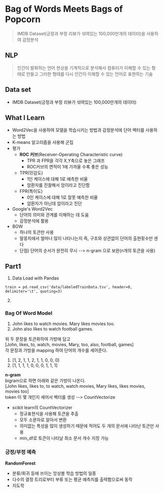 # Bag of Words Meets Bags of Popcorn
> IMDB Dataset(긍정과 부정 리뷰가 섞여있는 100,000만개의 데이터)을 사용하여 감정분석
## NLP
>인간이 발화하는 언어 현상을 기계적으로 분석해서 컴퓨터가 이해할 수 있는 형태로 만들고 그러한 형태를 다시 인간이 이해할 수 있는 언어로 표현하는 기술

## Data set
* IMDB Dataset(긍정과 부정 리뷰가 섞여있는 100,000만개의 데이터)

## What I Learn
* Word2Vec을 사용하여 모델을 학습시키는 방법과 감정분석에 단어 벡터를 사용하는 방법
* K-means 알고리즘을 사용해 군집
* 평가
  - **ROC 커브**(Receiver-Operating Characteristic curve)
    * TPR 과 FPR을 각각 X,Y축으로 놓은 그래프
    * ROC커브의 면적이 1에 가까울 수록 좋은 성능
  - TPR(민감도)
    * 1인 케이스에 대해 1로 예측한 비율
    * 암환자를 진찰해서 암이라고 진단함
  - FPR(특이도)
    * 0인 케이스에 대해 1로 잘못 예측한 비율
    * 암환자가 아닌데 암이라고 진단
* Google's Word2Vec
  - 단어의 의미와 관계를 이해하는 데 도움
  - 감정분석에 활용
* BOW
  - 하나의 토큰만 사용
  - 말뭉치에서 얼마나 많이 나타나는지 즉, 구조와 상관없이 단어의 출현횟수만 센다
  - 단점) 단어의 순서가 완전히 무시 --> n-gram 으로 보완(n개의 토큰을 사용)

## Part1

1. Data Load with Pandas
```
train = pd.read_csv('data/labeledTrainData.tsv', header=0, delimiter='\t', quoting=3)
```

2.

### Bag Of Word Model

1. John likes to watch movies. Mary likes movies too.
2. John also likes to watch football games.

위 두 문장을 토큰화하여 가방에 담고 <br>
[John, likes, to, watch, movies, Mary, too, also, football, games] <br>
각 문장과 가방을 mapping 하여 단어의 개수를 세어준다. <br>

1. [1, 2, 1, 1, 2, 1, 1, 0, 0, 0]
2. [1, 1, 1, 1, 0, 0, 0, 1, 1, 1]

**n-gram** <br>
bigram으로 하면 아래와 같은 가방이 나온다. <br>
[John likes, likes to, to watch, watch movies, Mary likes, likes movies, movies too] <br>
token 이 몇 개인지 세어서 벡터를 생성 --> CountVectorize

- scikit learn의 CountVectorizer
  * 정규표현식을 사용해 토큰을 추출
  * 모두 소문자로 알아서 변환
  * 의미없는 특성을 많이 생성하기 때문에 적어도 두 개의 문서에 나타난 토큰만 사용
  * min_df로 토큰이 나타날 최소 문서 개수 지정 가능

### 긍정/부정 예측
**RandomForest**
- 분류/회귀 등에 쓰이는 앙상블 학습 방법의 일종
- 다수의 결정 트리로부터 부류 또는 평균 예측치를 출력함으로써 동작
- 지도학
